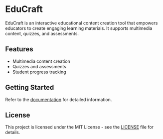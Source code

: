 # EduCraft

EduCraft is an interactive educational content creation tool that empowers educators to create engaging learning materials. It supports multimedia content, quizzes, and assessments.

## Features
- Multimedia content creation
- Quizzes and assessments
- Student progress tracking

## Getting Started
Refer to the [documentation](docs/documentation.md) for detailed information.

## License
This project is licensed under the MIT License - see the [LICENSE](LICENSE) file for details.
